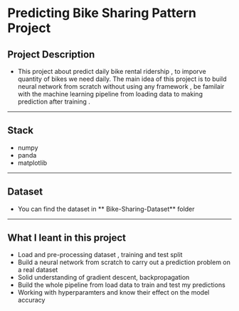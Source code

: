 # Predicting Bike Sharing Pattern Project

## Project Description 

- This project about predict daily bike rental ridership , to imporve quantity of bikes we need daily. The main idea of this project is to build neural network from scratch without using any framework , be familair with the machine learning pipeline from loading data to making prediction after training . 

---

## Stack
  
- numpy
- panda 
- matplotlib

---

## Dataset

- You can find the dataset in ** Bike-Sharing-Dataset** folder

---

## What I leant in this project 

- Load and pre-processing dataset , training and test split 
- Build a neural network from scratch to carry out a prediction problem on a real dataset
- Solid understanding of gradient descent, backpropagation
- Build the whole pipeline from load data to train and test my predictions 
- Working with hyperparamters and know their effect on the model accuracy 


